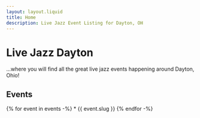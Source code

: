 ```yaml
---
layout: layout.liquid
title: Home
description: Live Jazz Event Listing for Dayton, OH
---
```


# Live Jazz Dayton
...where you will find all the great live jazz events happening around Dayton, Ohio!

## Events

{% for event in events -%}
	* {{ event.slug }}
{% endfor -%}

